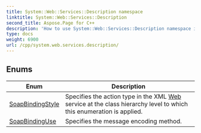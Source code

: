 ```yaml
---
title: System::Web::Services::Description namespace
linktitle: System::Web::Services::Description
second_title: Aspose.Page for C++
description: 'How to use System::Web::Services::Description namespace in C++.'
type: docs
weight: 6900
url: /cpp/system.web.services.description/
---
```




## Enums

| Enum | Description |
| --- | --- |
| [SoapBindingStyle](./soapbindingstyle/) | Specifies the action type in the XML [Web](../system.web/) service at the class hierarchy level to which this enumeration is applied. |
| [SoapBindingUse](./soapbindinguse/) | Specifies the message encoding method. |
